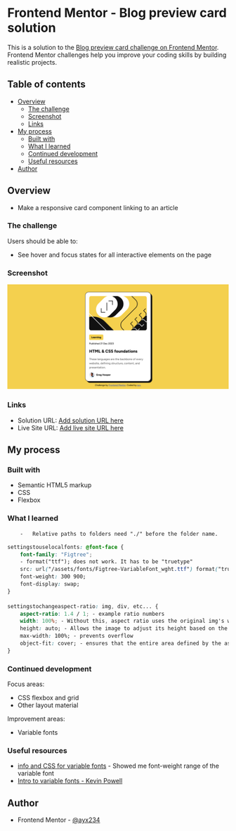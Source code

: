 <!-- @format -->

# Frontend Mentor - Blog preview card solution

This is a solution to the [Blog preview card challenge on Frontend Mentor](https://www.frontendmentor.io/challenges/blog-preview-card-ckPaj01IcS). Frontend Mentor challenges help you improve your coding skills by building realistic projects.

## Table of contents

-   [Overview](#overview)
    -   [The challenge](#the-challenge)
    -   [Screenshot](#screenshot)
    -   [Links](#links)
-   [My process](#my-process)
    -   [Built with](#built-with)
    -   [What I learned](#what-i-learned)
    -   [Continued development](#continued-development)
    -   [Useful resources](#useful-resources)
-   [Author](#author)

## Overview

-   Make a responsive card component linking to an article

### The challenge

Users should be able to:

-   See hover and focus states for all interactive elements on the page

### Screenshot

![](./screenshot.png)

### Links

-   Solution URL: [Add solution URL here](https://github.com/ayx234/blog-preview-card-main)
-   Live Site URL: [Add live site URL here](https://ayx234.github.io/blog-preview-card-main/)

## My process

### Built with

-   Semantic HTML5 markup
-   CSS
-   Flexbox

### What I learned

```Github
	-   Relative paths to folders need "./" before the folder name.
```

```css
settingstouselocalfonts: @font-face {
	font-family: "Figtree";
	- format("ttf"); does not work. It has to be "truetype"
	src: url("/assets/fonts/Figtree-VariableFont_wght.ttf") format("truetype");
	font-weight: 300 900;
	font-display: swap;
}

settingstochangeaspect-ratio: img, div, etc... {
	aspect-ratio: 1.4 / 1; - example ratio numbers
	width: 100%; - Without this, aspect ratio uses the original img's width, not width on page
	height: auto; - Allows the image to adjust its height based on the aspect ratio
	max-width: 100%; - prevents overflow
	object-fit: cover; - ensures that the entire area defined by the aspect ratio is covered by the image content
}
```

### Continued development

Focus areas:

-   CSS flexbox and grid
-   Other layout material

Improvement areas:

-   Variable fonts

### Useful resources

-   [info and CSS for variable fonts](https://wakamaifondue.com/) - Showed me font-weight range of the variable font
-   [Intro to variable fonts - Kevin Powell](https://www.youtube.com/watch?v=0fVymQ7SZw0&t=640s)

## Author

-   Frontend Mentor - [@ayx234](https://www.frontendmentor.io/profile/ayx234)
